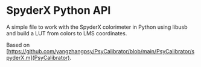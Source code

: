 # SpyderX Python API

A simple file to work with the SpyderX colorimeter in Python using libusb and 
build a LUT from colors to LMS coordinates. 

Based on [https://github.com/yangzhangpsy/PsyCalibrator/blob/main/PsyCalibrator/spyderX.m](PsyCalibrator).